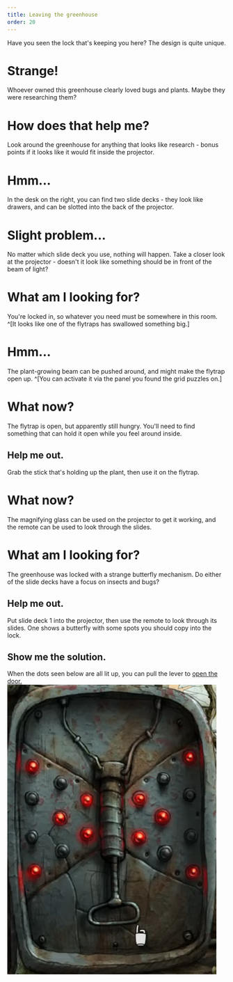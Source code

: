 ```yaml
---
title: Leaving the greenhouse
order: 20
---
```


Have you seen the lock that's keeping you here? The design is quite unique.

# Strange!
Whoever owned this greenhouse clearly loved bugs and plants. Maybe they were researching them?

# How does that help me?
Look around the greenhouse for anything that looks like research - bonus points if it looks like it would fit inside the projector.

# Hmm...
In the desk on the right, you can find two slide decks - they look like drawers, and can be slotted into the back of the projector.

# Slight problem...
No matter which slide deck you use, nothing will happen. Take a closer look at the projector - doesn't it look like something should be in front of the beam of light?

# What am I looking for?
You're locked in, so whatever you need must be somewhere in this room. ^[It looks like one of the flytraps has swallowed something big.]

# Hmm...
The plant-growing beam can be pushed around, and might make the flytrap open up. ^[You can activate it via the panel you found the grid puzzles on.]

# What now?
The flytrap is open, but apparently still hungry. You'll need to find something that can hold it open while you feel around inside.

## Help me out.
Grab the stick that's holding up the plant, then use it on the flytrap.

# What now?
The magnifying glass can be used on the projector to get it working, and the remote can be used to look through the slides.

# What am I looking for?
The greenhouse was locked with a strange butterfly mechanism.  Do either of the slide decks have a focus on insects and bugs?

## Help me out.
Put slide deck 1 into the projector, then use the remote to look through its slides. One shows a butterfly with some spots you should copy into the lock.

## Show me the solution.
When the dots seen below are all lit up, you can pull the lever to [open the door.](battery)
![greenhouse puzzle](greenhouse.jpg)
